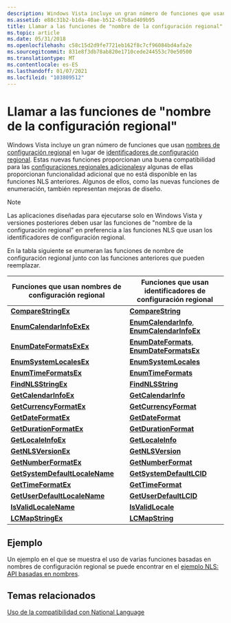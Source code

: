 ```yaml
---
description: Windows Vista incluye un gran número de funciones que usan nombres de configuración regional en lugar de identificadores de configuración regional.
ms.assetid: e88c31b2-b1da-40ae-b512-67b8ad409b95
title: Llamar a las funciones de "nombre de la configuración regional"
ms.topic: article
ms.date: 05/31/2018
ms.openlocfilehash: c58c15d2d9fe7721eb162f8c7cf96084bd4afa2e
ms.sourcegitcommit: 831e8f3db78ab820e1710cede244553c70e50500
ms.translationtype: MT
ms.contentlocale: es-ES
ms.lasthandoff: 01/07/2021
ms.locfileid: "103809512"
---
```

# <a name="calling-the-locale-name-functions"></a>Llamar a las funciones de "nombre de la configuración regional"

Windows Vista incluye un gran número de funciones que usan [nombres de configuración regional](locale-names.md) en lugar de [identificadores de configuración regional](locale-identifiers.md). Estas nuevas funciones proporcionan una buena compatibilidad para las [configuraciones regionales adicionales](custom-locales.md)y algunas de ellas proporcionan funcionalidad adicional que no está disponible en las funciones NLS anteriores. Algunos de ellos, como las nuevas funciones de enumeración, también representan mejoras de diseño.

> [!Note]  
> Las aplicaciones diseñadas para ejecutarse solo en Windows Vista y versiones posteriores deben usar las funciones de "nombre de la configuración regional" en preferencia a las funciones NLS que usan los identificadores de configuración regional.

 

En la tabla siguiente se enumeran las funciones de nombre de configuración regional junto con las funciones anteriores que pueden reemplazar.



| Funciones que usan nombres de configuración regional                                     | Funciones que usan identificadores de configuración regional                                                             |
|------------------------------------------------------------------|------------------------------------------------------------------------------------------------|
| [**CompareStringEx**](/windows/desktop/api/Stringapiset/nf-stringapiset-comparestringex)                       | [**CompareString**](/windows/win32/api/stringapiset/nf-stringapiset-comparestringw)                                                         |
| [**EnumCalendarInfoExEx**](/windows/desktop/api/Winnls/nf-winnls-enumcalendarinfoexex)             | [**EnumCalendarInfo**](/windows/desktop/api/Winnls/nf-winnls-enumcalendarinfoa), [ **EnumCalendarInfoEx**](/windows/desktop/api/Winnls/nf-winnls-enumcalendarinfoexa) |
| [**EnumDateFormatsExEx**](/windows/desktop/api/Winnls/nf-winnls-enumdateformatsexex)               | [**EnumDateFormats**](/windows/desktop/api/Winnls/nf-winnls-enumdateformatsa), [ **EnumDateFormatsEx**](/windows/desktop/api/Winnls/nf-winnls-enumdateformatsexa)     |
| [**EnumSystemLocalesEx**](/windows/desktop/api/Winnls/nf-winnls-enumsystemlocalesex)               | [**EnumSystemLocales**](/windows/desktop/api/Winnls/nf-winnls-enumsystemlocalesa)                                                 |
| [**EnumTimeFormatsEx**](/windows/desktop/api/Winnls/nf-winnls-enumtimeformatsex)                   | [**EnumTimeFormats**](/windows/desktop/api/Winnls/nf-winnls-enumtimeformatsa)                                                     |
| [**FindNLSStringEx**](/windows/desktop/api/Winnls/nf-winnls-findnlsstringex)                       | [**FindNLSString**](/windows/desktop/api/Winnls/nf-winnls-findnlsstring)                                                         |
| [**GetCalendarInfoEx**](/windows/desktop/api/Winnls/nf-winnls-getcalendarinfoex)                   | [**GetCalendarInfo**](/windows/desktop/api/Winnls/nf-winnls-getcalendarinfoa)                                                     |
| [**GetCurrencyFormatEx**](/windows/desktop/api/Winnls/nf-winnls-getcurrencyformatex)               | [**GetCurrencyFormat**](/windows/desktop/api/Winnls/nf-winnls-getcurrencyformata)                                                 |
| [**GetDateFormatEx**](/windows/desktop/api/datetimeapi/nf-datetimeapi-getdateformatex)                       | [**GetDateFormat**](/windows/desktop/api/datetimeapi/nf-datetimeapi-getdateformata)                                                         |
| [**GetDurationFormatEx**](/windows/desktop/api/Winnls/nf-winnls-getdurationformatex)               | [**GetDurationFormat**](/windows/desktop/api/Winnls/nf-winnls-getdurationformat)                                                 |
| [**GetLocaleInfoEx**](/windows/desktop/api/Winnls/nf-winnls-getlocaleinfoex)                       | [**GetLocaleInfo**](/windows/desktop/api/Winnls/nf-winnls-getlocaleinfoa)                                                         |
| [**GetNLSVersionEx**](/windows/desktop/api/Winnls/nf-winnls-getnlsversionex)                       | [**GetNLSVersion**](/windows/desktop/api/Winnls/nf-winnls-getnlsversion)                                                         |
| [**GetNumberFormatEx**](/windows/desktop/api/Winnls/nf-winnls-getnumberformatex)                   | [**GetNumberFormat**](/windows/desktop/api/Winnls/nf-winnls-getnumberformata)                                                     |
| [**GetSystemDefaultLocaleName**](/windows/desktop/api/Winnls/nf-winnls-getsystemdefaultlocalename) | [**GetSystemDefaultLCID**](/windows/desktop/api/Winnls/nf-winnls-getsystemdefaultlcid)                                           |
| [**GetTimeFormatEx**](/windows/desktop/api/datetimeapi/nf-datetimeapi-gettimeformatex)                       | [**GetTimeFormat**](/windows/desktop/api/datetimeapi/nf-datetimeapi-gettimeformata)                                                         |
| [**GetUserDefaultLocaleName**](/windows/desktop/api/Winnls/nf-winnls-getuserdefaultlocalename)     | [**GetUserDefaultLCID**](/windows/desktop/api/Winnls/nf-winnls-getuserdefaultlcid)                                               |
| [**IsValidLocaleName**](/windows/desktop/api/Winnls/nf-winnls-isvalidlocalename)                   | [**IsValidLocale**](/windows/desktop/api/Winnls/nf-winnls-isvalidlocale)                                                         |
| [**LCMapStringEx**](/windows/desktop/api/Winnls/nf-winnls-lcmapstringex)                           | [**LCMapString**](/windows/desktop/api/Winnls/nf-winnls-lcmapstringa)                                                             |



 

## <a name="example"></a>Ejemplo

Un ejemplo en el que se muestra el uso de varias funciones basadas en nombres de configuración regional se puede encontrar en el [ejemplo NLS: API basadas en nombres](nls--name-based-apis-sample.md).

## <a name="related-topics"></a>Temas relacionados

<dl> <dt>

[Uso de la compatibilidad con National Language](using-national-language-support.md)
</dt> </dl>

 

 
